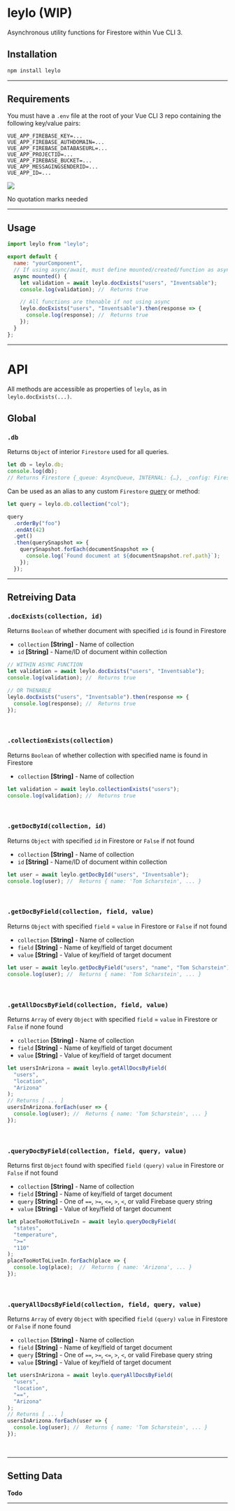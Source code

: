 # leylo (WIP)

Asynchronous utility functions for Firestore within Vue CLI 3.

## Installation

```bash
npm install leylo
```

---

## Requirements

You must have a `.env` file at the root of your Vue CLI 3 repo containing the following key/value pairs:

```env
VUE_APP_FIREBASE_KEY=...
VUE_APP_FIREBASE_AUTHDOMAIN=...
VUE_APP_FIREBASE_DATABASEURL=...
VUE_APP_PROJECTID=...
VUE_APP_FIREBASE_BUCKET=...
VUE_APP_MESSAGINGSENDERID=...
VUE_APP_ID=...
```

![](./assets/anno.png)

No quotation marks needed

---

## Usage

```js
import leylo from "leylo";

export default {
  name: "yourComponent",
  // If using async/await, must define mounted/created/function as async
  async mounted() {
    let validation = await leylo.docExists("users", "Inventsable");
    console.log(validation); //  Returns true

    // All functions are thenable if not using async
    leylo.docExists("users", "Inventsable").then(response => {
      console.log(response); //  Returns true
    });
  }
};
```

---

# API

All methods are accessible as properties of `leylo`, as in `leylo.docExists(...)`.

## Global

### `.db`

Returns `Object` of interior `Firestore` used for all queries.

```js
let db = leylo.db;
console.log(db);
// Returns Firestore {_queue: AsyncQueue, INTERNAL: {…}, _config: FirestoreConfig, _databaseId: DatabaseId, _dataConverter: UserDataConverter, …}
```

Can be used as an alias to any custom `Firestore` [query](https://googleapis.dev/nodejs/firestore/latest/Query.html) or method:

```js
let query = leylo.db.collection("col");

query
  .orderBy("foo")
  .endAt(42)
  .get()
  .then(querySnapshot => {
    querySnapshot.forEach(documentSnapshot => {
      console.log(`Found document at ${documentSnapshot.ref.path}`);
    });
  });
```

---

## Retreiving Data

### `.docExists(collection, id)`

Returns `Boolean` of whether document with specified `id` is found in Firestore

- `collection` **[String]** - Name of collection
- `id` **[String]** - Name/ID of document within collection

```js
// WITHIN ASYNC FUNCTION
let validation = await leylo.docExists("users", "Inventsable");
console.log(validation); //  Returns true

// OR THENABLE
leylo.docExists("users", "Inventsable").then(response => {
  console.log(response); //  Returns true
});
```

<br>

### `.collectionExists(collection)`

Returns `Boolean` of whether collection with specified name is found in Firestore

- `collection` **[String]** - Name of collection

```js
let validation = await leylo.collectionExists("users");
console.log(validation); //  Returns true
```

<br>

### `.getDocById(collection, id)`

Returns `Object` with specified `id` in Firestore or `False` if not found

- `collection` **[String]** - Name of collection
- `id` **[String]** - Name/ID of document within collection

```js
let user = await leylo.getDocById("users", "Inventsable");
console.log(user); //  Returns { name: 'Tom Scharstein', ... }
```

<br>

### `.getDocByField(collection, field, value)`

Returns `Object` with specified `field` = `value` in Firestore or `False` if not found

- `collection` **[String]** - Name of collection
- `field` **[String]** - Name of key/field of target document
- `value` **[String]** - Value of key/field of target document

```js
let user = await leylo.getDocByField("users", "name", "Tom Scharstein");
console.log(user); //  Returns { name: 'Tom Scharstein', ... }
```

<br>

### `.getAllDocsByField(collection, field, value)`

Returns `Array` of every `Object` with specified `field` = `value` in Firestore or `False` if none found

- `collection` **[String]** - Name of collection
- `field` **[String]** - Name of key/field of target document
- `value` **[String]** - Value of key/field of target document

```js
let usersInArizona = await leylo.getAllDocsByField(
  "users",
  "location",
  "Arizona"
);
// Returns [ ... ]
usersInArizona.forEach(user => {
  console.log(user); //  Returns { name: 'Tom Scharstein', ... }
});
```

<br>

### `.queryDocByField(collection, field, query, value)`

Returns first `Object` found with specified `field` `(query)` `value` in Firestore or `False` if not found

- `collection` **[String]** - Name of collection
- `field` **[String]** - Name of key/field of target document
- `query` **[String]** - One of `==`, `>=`, `<=`, `>`, `<`, or valid Firebase query string
- `value` **[String]** - Value of key/field of target document

```js
let placeTooHotToLiveIn = await leylo.queryDocByField(
  "states",
  "temperature",
  ">="
  "110"
);
placeTooHotToLiveIn.forEach(place => {
  console.log(place);  //  Returns { name: 'Arizona', ... }
});
```

<br>

### `.queryAllDocsByField(collection, field, query, value)`

Returns `Array` of every `Object` with specified `field` `(query)` `value` in Firestore or `False` if none found

- `collection` **[String]** - Name of collection
- `field` **[String]** - Name of key/field of target document
- `query` **[String]** - One of `==`, `>=`, `<=`, `>`, `<`, or valid Firebase query string
- `value` **[String]** - Value of key/field of target document

```js
let usersInArizona = await leylo.queryAllDocsByField(
  "users",
  "location",
  "==",
  "Arizona"
);
// Returns [ ... ]
usersInArizona.forEach(user => {
  console.log(user); //  Returns { name: 'Tom Scharstein', ... }
});
```

<br>

---

## Setting Data

**Todo**

---
